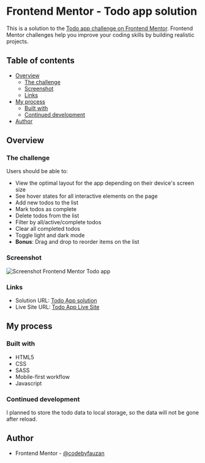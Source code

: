# Frontend Mentor - Todo app solution

This is a solution to the [Todo app challenge on Frontend Mentor](https://www.frontendmentor.io/challenges/todo-app-Su1_KokOW). Frontend Mentor challenges help you improve your coding skills by building realistic projects. 

## Table of contents

- [Overview](#overview)
  - [The challenge](#the-challenge)
  - [Screenshot](#screenshot)
  - [Links](#links)
- [My process](#my-process)
  - [Built with](#built-with)
  - [Continued development](#continued-development)
- [Author](#author)

## Overview

### The challenge

Users should be able to:

- View the optimal layout for the app depending on their device's screen size
- See hover states for all interactive elements on the page
- Add new todos to the list
- Mark todos as complete
- Delete todos from the list
- Filter by all/active/complete todos
- Clear all completed todos
- Toggle light and dark mode
- **Bonus**: Drag and drop to reorder items on the list

### Screenshot

![Screenshot Frontend Mentor Todo app](https://user-images.githubusercontent.com/69569906/174320632-0a85faf1-0e0b-44be-9bbd-555efcaf7975.png)

### Links

- Solution URL: [Todo App solution](https://www.frontendmentor.io/solutions/todo-app-using-sass-and-vanilla-javascript-7oyrMnu0nK)
- Live Site URL: [Todo App Live Site](https://todo-app-codebyfauzan.netlify.app/)

## My process

### Built with

- HTML5
- CSS
- SASS
- Mobile-first workflow
- Javascript

### Continued development

I planned to store the todo data to local storage, so the data will not be gone after reload.

## Author

- Frontend Mentor - [@codebyfauzan](https://www.frontendmentor.io/profile/codebyfauzan)
